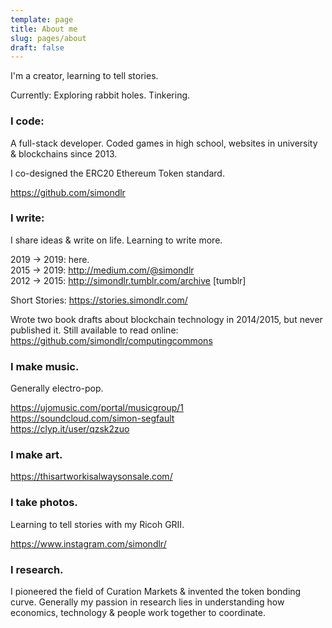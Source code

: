 ```yaml
---
template: page
title: About me
slug: pages/about
draft: false
---
```

I'm a creator, learning to tell stories.

Currently: Exploring rabbit holes. Tinkering.

### I code:

A full-stack developer. Coded games in high school, websites in university & blockchains since 2013.

I co-designed the ERC20 Ethereum Token standard.

https://github.com/simondlr  

### I write:

I share ideas & write on life. Learning to write more.

2019 -> 2019: here.  \
2015 -> 2019: http://medium.com/@simondlr  \
2012 -> 2015: http://simondlr.tumblr.com/archive \[tumblr]

Short Stories: https://stories.simondlr.com/    

Wrote two book drafts about blockchain technology in 2014/2015, but never published it. Still available to read online: https://github.com/simondlr/computingcommons

### I make music.

Generally electro-pop.

https://ujomusic.com/portal/musicgroup/1  \
https://soundcloud.com/simon-segfault  \
https://clyp.it/user/qzsk2zuo   

### I make art.

https://thisartworkisalwaysonsale.com/

### I take photos.

Learning to tell stories with my Ricoh GRII.

https://www.instagram.com/simondlr/

### I research.

I pioneered the field of Curation Markets & invented the token bonding curve. Generally my passion in research lies in understanding how economics, technology & people work together to coordinate.
